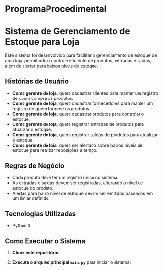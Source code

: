 # ProgramaProcedimental

# Sistema de Gerenciamento de Estoque para Loja

Este sistema foi desenvolvido para facilitar o gerenciamento de estoque de uma loja, permitindo o controle eficiente de produtos, entradas e saídas, além de alertar para baixos níveis de estoque.

## Histórias de Usuário

- **Como gerente de loja**, quero cadastrar clientes para manter um registro de quem compra os produtos.
- **Como gerente de loja**, quero cadastrar fornecedores para manter um registro de quem fornece os produtos.
- **Como gerente de loja**, quero cadastrar produtos para controlar o estoque.
- **Como gerente de loja**, quero registrar entradas de produtos para atualizar o estoque.
- **Como gerente de loja**, quero registrar saídas de produtos para atualizar o estoque.
- **Como gerente de loja**, quero ser alertado sobre baixos níveis de estoque para realizar reposições a tempo.

## Regras de Negócio

- Cada produto deve ter um registro único no sistema.
- As entradas e saídas devem ser registradas, alterando o nível de estoque do produto.
- Alertas para baixo nível de estoque devem ser emitidos baseados em um limiar definido.

## Tecnologias Utilizadas

- Python 3


## Como Executar o Sistema

1. **Clone este repositório**:


2. **Execute o arquivo principal `main.py`** para iniciar o sistema:
